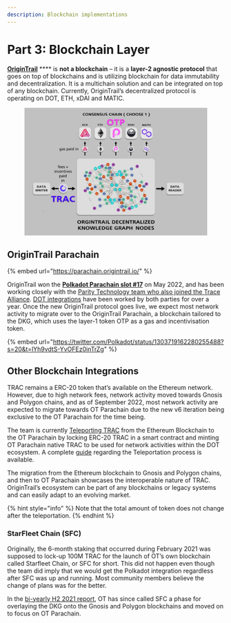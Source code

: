 ```yaml
---
description: Blockchain implementations
---
```


# Part 3: Blockchain Layer

[**OriginTrail**](https://origintrail.io/) **** is **not a blockchain** – it is a **layer-2 agnostic protocol** that goes on top of blockchains and is utilizing blockchain for data immutability and decentralization. It is a multichain solution and can be integrated on top of any blockchain. Currently, OriginTrail’s decentralized protocol is operating on DOT, ETH, xDAI and MATIC.&#x20;

<figure><img src="../.gitbook/assets/OT_consensuslayer.jpg" alt=""><figcaption></figcaption></figure>

## OriginTrail Parachain

{% embed url="https://parachain.origintrail.io/" %}

OriginTrail won the [**Polkadot Parachain slot #17**](https://parachains.info/details/origintrail) on May 2022, and has been working closely with the [Parity Technology team who also joined the Trace Alliance](https://medium.com/origintrail/parity-technologies-joins-trace-alliances-working-group-on-decentralization-and-tokenomics-8eaad2843ca7). [DOT integrations](https://medium.com/origintrail/trace-labs-origintrail-core-developers-selected-for-paritys-substrate-builders-program-e00a9b65bee) have been worked by both parties for over a year. Once the new OriginTrail protocol goes live, we expect most network activity to migrate over to the OriginTrail Parachain, a blockchain tailored to the DKG, which uses the layer-1 token OTP as a gas and incentivisation token.&#x20;

{% embed url="https://twitter.com/Polkadot/status/1303719162280255488?s=20&t=lYh9vdtS-YvOFEz0inTrZg" %}

## **Other Blockchain Integrations**

TRAC remains a ERC-20 token that’s available on the Ethereum network. However, due to high network fees, network activity moved towards Gnosis and Polygon chains, and as of September 2022, most network activity are expected to migrate towards OT Parachain due to the new v6 iteration being exclusive to the OT Parachain for the time being.&#x20;

The team is currently [Teleporting TRAC](https://teleport.origintrail.io/) from the Ethereum Blockchain to the OT Parachain by locking ERC-20 TRAC in a smart contract and minting OT Parachain native TRAC to be used for network activities within the DOT ecosystem. A complete [guide](../guides-and-tools/trac-teleportation-faq.md) regarding the Teleportation process is available.&#x20;

The migration from the Ethereum blockchain to Gnosis and Polygon chains, and then to OT Parachain showcases the interoperable nature of TRAC. OriginTrail’s ecosystem can be part of any  blockchains or legacy systems and can easily adapt to an evolving market.&#x20;

{% hint style="info" %}
Note that the total amount of token does not change after the teleportation.&#x20;
{% endhint %}

### **StarFleet Chain (SFC)**

Originally, the 6-month staking that occurred during February 2021 was supposed to lock-up 100M TRAC for the launch of OT’s own blockchain called Starfleet Chain, or SFC for short. This did not happen even though the team did imply that we would get the Polkadot integration regardless after SFC was up and running. Most community members believe the change of plans was for the better.

In the [bi-yearly H2 2021 report](https://medium.com/origintrail/origintrail-bi-yearly-report-h2-2021-making-humanitys-most-important-assets-discoverable-af873702d807), OT has since called SFC a phase for overlaying the DKG onto the Gnosis and Polygon blockchains and moved on to focus on OT Parachain.
